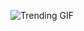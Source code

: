 
<!-- GIF_SECTION -->
![Trending GIF](https://media2.giphy.com/media/v1.Y2lkPThiYjIxNzcyN2Z3aThkb3gzdnE0ejJybXV2M2JqNmRwa2NsNDd1dTVqYzJxYWl1ZSZlcD12MV9naWZzX3NlYXJjaCZjdD1n/RClGu1eVAdt2dmXQKI/giphy.gif)
<!-- END_GIF_SECTION -->
